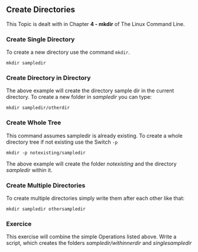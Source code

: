 ## Create Directories
This Topic is dealt with in Chapter **4 - mkdir** of The Linux Command Line.

### Create Single Directory

To create a new directory use the command `mkdir`.

~~~~
mkdir sampledir
~~~~
### Create Directory in Directory

The above example will create the directory sample dir in the current directory. To create a new folder in *sampledir* you can type:

~~~~
mkdir sampledir/otherdir
~~~~

### Create Whole Tree

This command assumes sampledir is already existing. To create a whole directory tree if not existing use the Switch `-p`

~~~~
mkdir -p notexisting/sampledir
~~~~

The above example will create the folder *notexisting* and the directory *sampledir* within it.

### Create Multiple Directories

To create multiple directories simply write them after each other like that:

~~~~
mkdir sampledir othersampledir
~~~~

### Exercice

This exercise will combine the simple Operations listed above.
Write a script, which creates the folders *sampledir/withinnerdir* and  *singlesampledir*

